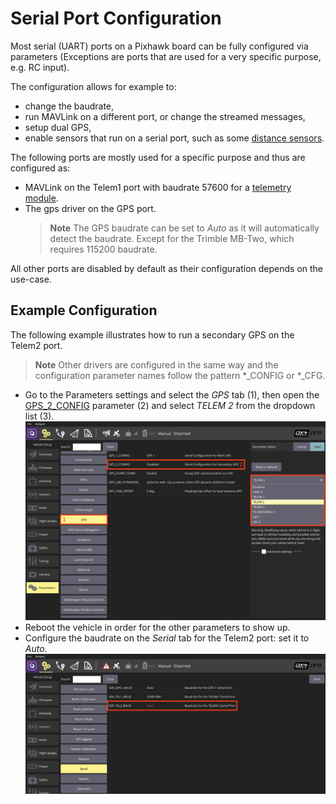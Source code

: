 # Serial Port Configuration

Most serial (UART) ports on a Pixhawk board can be fully configured via parameters
(Exceptions are ports that are used for a very specific purpose, e.g. RC input).

The configuration allows for example to:
- change the baudrate,
- run MAVLink on a different port, or change the streamed messages,
- setup dual GPS,
- enable sensors that run on a serial port, such as some [distance sensors](../sensor/rangefinders.md).

The following ports are mostly used for a specific purpose and thus are configured as:
- MAVLink on the Telem1 port with baudrate 57600 for a [telemetry module](../telemetry/README.md).
- The gps driver on the GPS port.
  > **Note** The GPS baudrate can be set to *Auto* as it will automatically detect the baudrate. Except for the Trimble MB-Two, which requires 115200 baudrate.

All other ports are disabled by default as their configuration depends on the use-case.

## Example Configuration
The following example illustrates how to run a secondary GPS on the Telem2 port.
> **Note** Other drivers are configured in the same way and the configuration parameter names follow the pattern \*\_CONFIG or \*\_CFG.

- Go to the Parameters settings and select the *GPS* tab (1), then open the [GPS_2_CONFIG](../advanced_config/parameter_reference.md#GPS_2_CONFIG) parameter (2) and select *TELEM 2* from the dropdown list (3).
  ![QGC Serial Example](../../assets/peripherals/qgc_serial_config_example.png)
- Reboot the vehicle in order for the other parameters to show up.
- Configure the baudrate on the *Serial* tab for the Telem2 port: set it to *Auto*.
  ![QGC Serial Baudrate Example](../../assets/peripherals/qgc_serial_baudrate_example.png)

